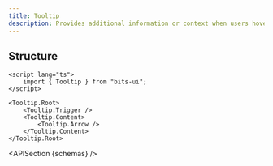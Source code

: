 ```yaml
---
title: Tooltip
description: Provides additional information or context when users hover over or interact with an element.
---
```


<script>
	import { ComponentPreview, TooltipDemo, APISection } from '$lib/components/index.js'
	export let schemas;
</script>

<ComponentPreview name="tooltip-demo" comp="Tooltip">

<TooltipDemo slot="preview" />

</ComponentPreview>

## Structure

```svelte
<script lang="ts">
	import { Tooltip } from "bits-ui";
</script>

<Tooltip.Root>
	<Tooltip.Trigger />
	<Tooltip.Content>
		<Tooltip.Arrow />
	</Tooltip.Content>
</Tooltip.Root>
```

<APISection {schemas} />
